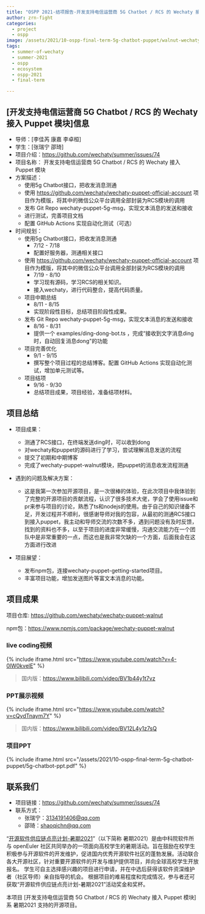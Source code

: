 ```yaml
---
title: "OSPP 2021-结项报告-开发支持电信运营商 5G Chatbot / RCS 的 Wechaty 接入 Puppet 模块"
author: zrn-fight
categories:
  - project
  - ospp
image: /assets/2021/10-ospp-final-term-5g-chatbot-puppet/walnut-wechaty.webp
tags:
  - summer-of-wechaty
  - summer-2021
  - ospp
  - ecosystem
  - ospp-2021
  - final-term

---
```


## [开发支持电信运营商 5G Chatbot / RCS 的 Wechaty 接入 Puppet 模块]信息

- 导师：[李佳芮  康嘉  李卓桓]  
- 学生：[张瑞宁  邵琦]  
- 项目介绍：<https://github.com/wechaty/summer/issues/74>
- 项目名称：  开发支持电信运营商 5G Chatbot / RCS 的 Wechaty 接入 Puppet 模块
- 方案描述：
  - 使用5g Chatbot接口，把收发消息测通
  - 使用 <https://github.com/wechaty/wechaty-puppet-official-account> 项目作为模版，将其中的微信公众平台调用全部封装为RCS模块的调用
  - 发布 Git Repo wechaty-puppet-5g-msg，实现文本消息的发送和接收
  - 进行测试，完善项目文档
  - 配置 GitHub Actions 实现自动化测试（可选）
- 时间规划：  
  - 使用5g Chatbot接口，把收发消息测通
    - 7/12 - 7/18
    - 配置好服务器，测通相关接口
  - 使用 <https://github.com/wechaty/wechaty-puppet-official-account> 项目作为模版，将其中的微信公众平台调用全部封装为RCS模块的调用
    - 7/19 - 8/10
    - 学习现有源码，学习RCS的相关知识。
    - 接入wechaty，进行代码整合，提高代码质量。
  - 项目中期总结
    - 8/11 - 8/15
    - 实现阶段性目标，总结项目阶段性成果。
  - 发布 Git Repo wechaty-puppet-5g-msg，实现文本消息的发送和接收
    - 8/16 - 8/31
    - 提供一个 examples/ding-dong-bot.ts ，完成“接收到文字消息ding时，自动回复消息dong"的功能
  - 项目完善优化
    - 9/1 - 9/15
    - 撰写整个项目过程的总结博客。配置 GitHub Actions 实现自动化测试，增加单元测试等。
  - 项目结项
    - 9/16 - 9/30
    - 总结项目成果，项目经验，准备结项材料。

## 项目总结

- 项目成果：  
  - 测通了RCS接口，在终端发送ding时，可以收到dong
  - 对wechaty和puppet的源码进行了学习，尝试理解消息发送的流程
  - 提交了初期和中期博客
  - 完成了wechaty-puppet-walnut模块，把puppet的消息收发流程测通

- 遇到的问题及解决方案：  
  - 这是我第一次参加开源项目，是一次很棒的体验，在此次项目中我体验到了完整的开源项目的贡献流程，认识了很多技术大佬，学会了使用issue和pr来参与项目的讨论，熟悉了ts和nodejs的使用。由于自己的知识储备不足，开发过程并不顺利，很感谢导师对我的包容，从最初的测通RCS接口到接入puppet，我主动和导师交流的次数不多，遇到问题没有及时反馈，找到的资料也不多，以至于项目的进度非常缓慢，沟通交流能力在一个团队中是非常重要的一点，而这也是我非常欠缺的一个方面，后面我会在这方面进行改进
  
- 项目展望：  
  - 发布npm包，连接wechaty-puppet-getting-started项目。
  - 丰富项目功能，增加发送图片等富文本消息的功能。

## 项目成果

项目仓库: <https://github.com/wechaty/wechaty-puppet-walnut>  

npm包：<https://www.npmjs.com/package/wechaty-puppet-walnut>

### live coding视频

{% include iframe.html src="https://www.youtube.com/watch?v=4-0lW0kvelE" %}

> 国内版：<https://www.bilibili.com/video/BV1b44y1t7vz>

### PPT展示视频

{% include iframe.html src="https://www.youtube.com/watch?v=cQydTnaym7Y" %}

> 国内版：<https://www.bilibili.com/video/BV12L4y1z7sQ>

### 项目PPT

{% include iframe.html src="/assets/2021/10-ospp-final-term-5g-chatbot-puppet/5g-chatbot-ppt.pdf" %}

## 联系我们

- 项目链接：<https://github.com/wechaty/summer/issues/74>
- 联系方式：
  - 张瑞宁：3134191406@qq.com
  - 邵琦：shaoqichn@qq.com

“[开源软件供应链点亮计划-暑期2021](https://summer.iscas.ac.cn)”（以下简称 暑期2021）是由中科院软件所与 openEuler 社区共同举办的一项面向高校学生的暑期活动。旨在鼓励在校学生积极参与开源软件的开发维护，促进国内优秀开源软件社区的蓬勃发展。活动联合各大开源社区，针对重要开源软件的开发与维护提供项目，并向全球高校学生开放报名。 学生可自主选择感兴趣的项目进行申请，并在中选后获得该软件资深维护者（社区导师）亲自指导的机会。 根据项目的难易程度和完成情况，参与者还可获取“开源软件供应链点亮计划-暑期2021”活动奖金和奖杯。

本项目 [开发支持电信运营商 5G Chatbot / RCS 的 Wechaty 接入 Puppet 模块] 系 暑期2021 支持的开源项目。
